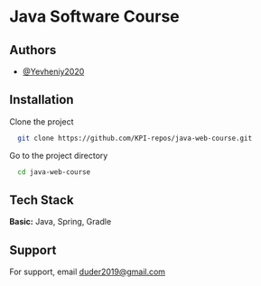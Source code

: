 
# Java Software Course



## Authors

- [@Yevheniy2020](https://github.com/Yevheniy2020)


## Installation

Clone the project

```bash
  git clone https://github.com/KPI-repos/java-web-course.git
```

Go to the project directory

```bash
  cd java-web-course
```



## Tech Stack

**Basic:** Java, Spring, Gradle




## Support

For support, email duder2019@gmail.com

